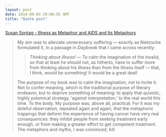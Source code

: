 ```yaml
---
layout: post
date: 2014-09-03 19:00:55 GMT
title: "Quote post"
---
```

<a href="http://www.amazon.in/gp/product/0141187123/ref=as_li_tl?ie=UTF8&amp;camp=3626&amp;creative=24822&amp;creativeASIN=0141187123&amp;linkCode=as2&amp;tag=arpstum-21">Susan Sontag - Illness as Metaphor and AIDS and Its Metaphors</a><img src="http://ir-in.amazon-adsystem.com/e/ir?t=arpstum-21&amp;l=as2&amp;o=31&amp;a=0141187123" width="1" height="1" border="0" alt="" style="border:none !important; margin:0px !important;"/>

<blockquote><p>My aim was to alleviate unnecessary suffering — exactly as Nietzsche formulated it, in a passage in <em>Daybreak</em> that I came across recently:

</p><blockquote>
<em>Thinking about illness!</em> — To calm the imagination of the invalid, so that at least he should not, as hitherto, have to suffer more from thinking about his illness than from the illness itself — that, I think, would be something! It would be a great deal!
</blockquote>

The purpose of my book was to calm the imagination, not to incite it. Not to confer meaning, which is the traditional purpose of literary endeavor, but to deprive something of meaning: to apply that quixotic, highly polemical strategy, ‘against interpretation,’ to the real world this time. To the body. My purpose was, above all, practical. For it was my doleful observation, repeated again and again, that the metaphoric trappings that deform the experience of having cancer have very real consequences: they inhibit people from seeking treatment early enough, or from making a greater effort to get competent treatment. The metaphors and myths, I was convinced, kill.</blockquote>
